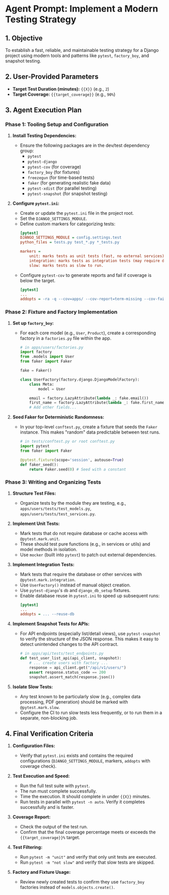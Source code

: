 # Agent Prompt: Implement a Modern Testing Strategy

## 1. Objective

To establish a fast, reliable, and maintainable testing strategy for a Django project using modern tools and patterns like `pytest`, `factory_boy`, and snapshot testing.

## 2. User-Provided Parameters

-   **Target Test Duration (minutes):** `{{X}}` (e.g., `2`)
-   **Target Coverage:** `{{target_coverage}}` (e.g., `90%`)

## 3. Agent Execution Plan

### Phase 1: Tooling Setup and Configuration

1.  **Install Testing Dependencies:**
    -   Ensure the following packages are in the dev/test dependency group:
        -   `pytest`
        -   `pytest-django`
        -   `pytest-cov` (for coverage)
        -   `factory_boy` (for fixtures)
        -   `freezegun` (for time-based tests)
        -   `faker` (for generating realistic fake data)
        -   `pytest-xdist` (for parallel testing)
        -   `pytest-snapshot` (for snapshot testing)

2.  **Configure `pytest.ini`:**
    -   Create or update the `pytest.ini` file in the project root.
    -   Set the `DJANGO_SETTINGS_MODULE`.
    -   Define custom markers for categorizing tests:
        ```ini
        [pytest]
        DJANGO_SETTINGS_MODULE = config.settings.test
        python_files = tests.py test_*.py *_tests.py

        markers =
            unit: marks tests as unit tests (fast, no external services).
            integration: marks tests as integration tests (may require db, cache).
            slow: marks tests as slow to run.
        ```
    -   Configure `pytest-cov` to generate reports and fail if coverage is below the target.
        ```ini
        [pytest]
        ...
        addopts = -ra -q --cov=apps/ --cov-report=term-missing --cov-fail-under={{target_coverage}}
        ```

### Phase 2: Fixture and Factory Implementation

1.  **Set up `factory_boy`:**
    -   For each core model (e.g., `User`, `Product`), create a corresponding factory in a `factories.py` file within the app.
        ```python
        # in apps/users/factories.py
        import factory
        from .models import User
        from faker import Faker

        fake = Faker()

        class UserFactory(factory.django.DjangoModelFactory):
            class Meta:
                model = User

            email = factory.LazyAttribute(lambda _: fake.email())
            first_name = factory.LazyAttribute(lambda _: fake.first_name())
            # Add other fields...
        ```

2.  **Seed Faker for Deterministic Randomness:**
    -   In your top-level `conftest.py`, create a fixture that seeds the `Faker` instance. This makes "random" data predictable between test runs.
        ```python
        # in tests/conftest.py or root conftest.py
        import pytest
        from faker import Faker

        @pytest.fixture(scope='session', autouse=True)
        def faker_seed():
            return Faker.seed(0) # Seed with a constant
        ```

### Phase 3: Writing and Organizing Tests

1.  **Structure Test Files:**
    -   Organize tests by the module they are testing, e.g., `apps/users/tests/test_models.py`, `apps/users/tests/test_services.py`.

2.  **Implement Unit Tests:**
    -   Mark tests that do not require database or cache access with `@pytest.mark.unit`.
    -   These should test pure functions (e.g., in services or utils) and model methods in isolation.
    -   Use `mocker` (built into `pytest`) to patch out external dependencies.

3.  **Implement Integration Tests:**
    -   Mark tests that require the database or other services with `@pytest.mark.integration`.
    -   Use `UserFactory()` instead of manual object creation.
    -   Use `pytest-django`'s `db` and `django_db_setup` fixtures.
    -   Enable database reuse in `pytest.ini` to speed up subsequent runs:
        ```ini
        [pytest]
        ...
        addopts = ... --reuse-db
        ```

4.  **Implement Snapshot Tests for APIs:**
    -   For API endpoints (especially list/detail views), use `pytest-snapshot` to verify the structure of the JSON response. This makes it easy to detect unintended changes to the API contract.
        ```python
        # in apps/api/tests/test_endpoints.py
        def test_user_list_api(api_client, snapshot):
            # ... create users with factory ...
            response = api_client.get("/api/v1/users/")
            assert response.status_code == 200
            snapshot.assert_match(response.json())
        ```

5.  **Isolate Slow Tests:**
    -   Any test known to be particularly slow (e.g., complex data processing, PDF generation) should be marked with `@pytest.mark.slow`.
    -   Configure the CI to run slow tests less frequently, or to run them in a separate, non-blocking job.

## 4. Final Verification Criteria

1.  **Configuration Files:**
    -   Verify that `pytest.ini` exists and contains the required configurations (`DJANGO_SETTINGS_MODULE`, markers, `addopts` with coverage check).

2.  **Test Execution and Speed:**
    -   Run the full test suite with `pytest`.
    -   The run must complete successfully.
    -   Time the execution. It should complete in under `{{X}}` minutes.
    -   Run tests in parallel with `pytest -n auto`. Verify it completes successfully and is faster.

3.  **Coverage Report:**
    -   Check the output of the test run.
    -   Confirm that the final coverage percentage meets or exceeds the `{{target_coverage}}%` target.

4.  **Test Filtering:**
    -   Run `pytest -m "unit"` and verify that only unit tests are executed.
    -   Run `pytest -m "not slow"` and verify that slow tests are skipped.

5.  **Factory and Fixture Usage:**
    -   Review newly created tests to confirm they use `factory_boy` factories instead of `models.objects.create()`.
